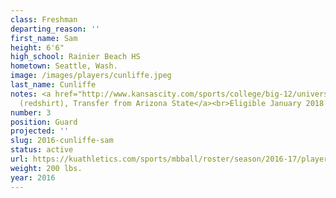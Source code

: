 ```yaml
---
class: Freshman
departing_reason: ''
first_name: Sam
height: 6'6"
high_school: Rainier Beach HS
hometown: Seattle, Wash.
image: /images/players/cunliffe.jpeg
last_name: Cunliffe
notes: <a href="http://www.kansascity.com/sports/college/big-12/university-of-kansas/article125174569.html">Sophomore
  (redshirt), Transfer from Arizona State</a><br>Eligible January 2018
number: 3
position: Guard
projected: ''
slug: 2016-cunliffe-sam
status: active
url: https://kuathletics.com/sports/mbball/roster/season/2016-17/player/sam-cunliffe/
weight: 200 lbs.
year: 2016
---
```

